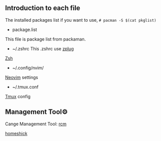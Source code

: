 ## Introduction to each file

The installed packages list
if you want to use, `# pacman -S $(cat pkglist)`

- package.list

This file is package list from packaman.

- ~/.zshrc
This .zshrc use [zplug](https://github.com/zplug/zplug)

[Zsh](https://github.com/zsh-users/zsh)

- ~/.config/nvim/

[Neovim](https://github.com/neovim/neovim) settings

- ~/.tmux.conf

[Tmux](https://github.com/tmux/tmux) config

## Management Tool⚙
Cange Management Tool:
[rcm](https://github.com/thoughtbot/rcm)

[homeshick](https://github.com/andsens/homeshick)
